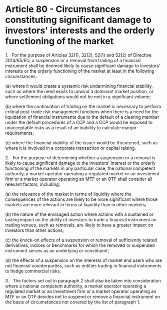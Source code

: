 # Article 80 - Circumstances constituting significant damage to investors' interests and the orderly functioning of the market


1.   For the purpose of Articles 32(1), 32(2), 52(1) and 52(2) of Directive 2014/65/EU, a suspension or a removal from trading of a financial instrument shall be deemed likely to cause significant damage to investors' interests or the orderly functioning of the market at least in the following circumstances:

(a) where it would create a systemic risk undermining financial stability, such as where the need exists to unwind a dominant market position, or where settlement obligations would not be met in a significant volume;

(b) where the continuation of trading on the market is necessary to perform critical post-trade risk management functions when there is a need for the liquidation of financial instruments due to the default of a clearing member under the default procedures of a CCP and a CCP would be exposed to unacceptable risks as a result of an inability to calculate margin requirements;

(c) where the financial viability of the issuer would be threatened, such as where it is involved in a corporate transaction or capital raising.

2.   For the purpose of determining whether a suspension or a removal is likely to cause significant damage to the investors' interest or the orderly functioning of the markets in any particular case, the national competent authority, a market operator operating a regulated market or an investment firm or a market operator operating an MTF or an OTF shall consider all relevant factors, including:

(a) the relevance of the market in terms of liquidity where the consequences of the actions are likely to be more significant where those markets are more relevant in terms of liquidity than in other markets;

(b) the nature of the envisaged action where actions with a sustained or lasting impact on the ability of investors to trade a financial instrument on trading venues, such as removals, are likely to have a greater impact on investors than other actions;

(c) the knock-on effects of a suspension or removal of sufficiently related derivatives, indices or benchmarks for which the removed or suspended instrument serves as an underlying or constituent;

(d) the effects of a suspension on the interests of market end users who are not financial counterparties, such as entities trading in financial instruments to hedge commercial risks.

3.   The factors set out in paragraph 2 shall also be taken into consideration where a national competent authority, a market operator operating a regulated market or an investment firm or a market operator operating an MTF or an OTF decides not to suspend or remove a financial instrument on the basis of circumstances not covered by the list of paragraph 1.
